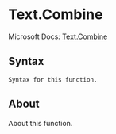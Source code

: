 # Text.Combine

Microsoft Docs: [Text.Combine](https://docs.microsoft.com/en-us/powerquery-m/text-combine)

## Syntax

```
Syntax for this function.
```

## About

About this function.

